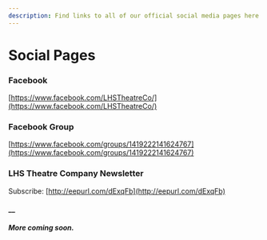 ```yaml
---
description: Find links to all of our official social media pages here.
---
```


# Social Pages

### Facebook

[https://www.facebook.com/LHSTheatreCo/](https://www.facebook.com/LHSTheatreCo/)

### Facebook Group

[https://www.facebook.com/groups/1419222141624767](https://www.facebook.com/groups/1419222141624767)

### **LHS Theatre Company Newsletter**

Subscribe: [http://eepurl.com/dExqFb](http://eepurl.com/dExqFb)

#### \_\_

#### _More coming soon._



